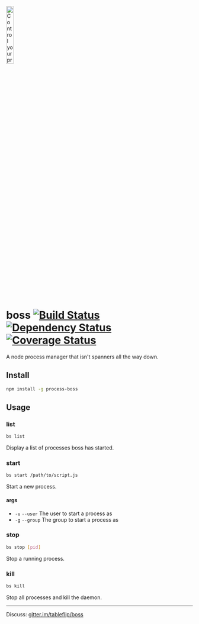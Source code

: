 <img src="https://raw.github.com/tableflip/boss/master/img/boss.png" alt="Control your processes like a boss" width="20%"/>

boss [![Build Status](https://img.shields.io/travis/tableflip/boss/master.svg)](https://travis-ci.org/tableflip/boss) [![Dependency Status](https://david-dm.org/tableflip/boss.svg?theme=shields.io)](https://david-dm.org/tableflip/boss) [![Coverage Status](http://img.shields.io/coveralls/tableflip/boss/master.svg)](https://coveralls.io/r/tableflip/boss)
====

A node process manager that isn't spanners all the way down.

Install
---

```sh
npm install -g process-boss
```

Usage
---

### list

```sh
bs list
```

Display a list of processes boss has started.

### start

```sh
bs start /path/to/script.js
```

Start a new process.

#### args

- `-u` `--user` The user to start a process as
- `-g` `--group` The group to start a process as

### stop

```sh
bs stop [pid]
```

Stop a running process.

### kill

```sh
bs kill
```

Stop all processes and kill the daemon.

* * *

Discuss: [gitter.im/tableflip/boss](https://gitter.im/tableflip/boss)
